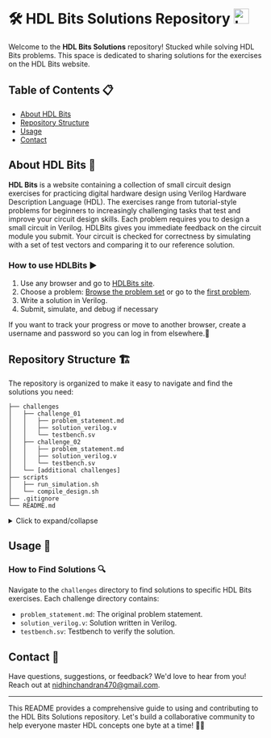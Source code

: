 # 🛠️ HDL Bits Solutions Repository   <img src="https://hdlbits.01xz.net/images/logo270.png" alt="Logo" width="30" height="30">

Welcome to the **HDL Bits Solutions** repository! Stucked while solving HDL Bits problems. This space is dedicated to sharing solutions for the exercises on the HDL Bits website.

## Table of Contents 📋
- [About HDL Bits](#about-hdl-bits)
- [Repository Structure](#repository-structure)
- [Usage](#usage)
- [Contact](#contact)

## About HDL Bits 🧠
**HDL Bits** is a website containing a collection of small circuit design exercises for practicing digital hardware design using Verilog Hardware Description Language (HDL). The exercises range from tutorial-style problems for beginners to increasingly challenging tasks that test and improve your circuit design skills. Each problem requires you to design a small circuit in Verilog. HDLBits gives you immediate feedback on the circuit module you submit. Your circuit is checked for correctness by simulating with a set of test vectors and comparing it to our reference solution.

### How to use HDLBits ▶️
1. Use any browser and go to [HDLBits site](https://hdlbits.01xz.net/wiki/Main_Page).
2. Choose a problem: [Browse the problem set](https://hdlbits.01xz.net/wiki/Problem_sets) or go to the [first problem](https://hdlbits.01xz.net/wiki/Step_one).
3. Write a solution in Verilog.
4. Submit, simulate, and debug if necessary

If you want to track your progress or move to another browser, create a username and password so you can log in from elsewhere.🔄

## Repository Structure 🏗️
The repository is organized to make it easy to navigate and find the solutions you need:
```
├── challenges
│   ├── challenge_01
│   │   ├── problem_statement.md
│   │   ├── solution_verilog.v
│   │   └── testbench.sv
│   ├── challenge_02
│   │   ├── problem_statement.md
│   │   ├── solution_verilog.v
│   │   └── testbench.sv
│   └── [additional challenges]
├── scripts
│   ├── run_simulation.sh
│   └── compile_design.sh
├── .gitignore
└── README.md
```
<details>
  <summary>Click to expand/collapse</summary>
  
  - Item 1
  - Item 2
  - Item 3
</details>



## Usage 📘
### How to Find Solutions 🔍
Navigate to the `challenges` directory to find solutions to specific HDL Bits exercises. Each challenge directory contains:
- `problem_statement.md`: The original problem statement.
- `solution_verilog.v`: Solution written in Verilog.
- `testbench.sv`: Testbench to verify the solution.

## Contact 📧
Have questions, suggestions, or feedback? We'd love to hear from you! Reach out at [nidhinchandran470@gmail.com](mailto:nidhinchandran470@gmail.com).

---

This README provides a comprehensive guide to using and contributing to the HDL Bits Solutions repository. Let's build a collaborative community to help everyone master HDL concepts one byte at a time! 🚀🔧
